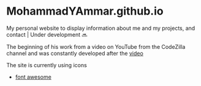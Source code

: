 # MohammadYAmmar.github.io
My personal website to display information about me and my projects, and contact | Under development 🔜

The beginning of his work from a video on YouTube from the CodeZilla channel and was constantly developed after the  [video](https://youtu.be/cARGOrtiWt4)

The site is currently using icons
-  [font awesome](https://fontawesome.com/)

